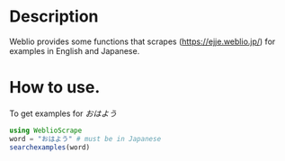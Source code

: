 # Description

Weblio provides some functions that scrapes (https://ejje.weblio.jp/) for examples in English
and Japanese.

# How to use.

To get examples for *おはよう*

```julia
using WeblioScrape
word = "おはよう" # must be in Japanese
searchexamples(word)
```

